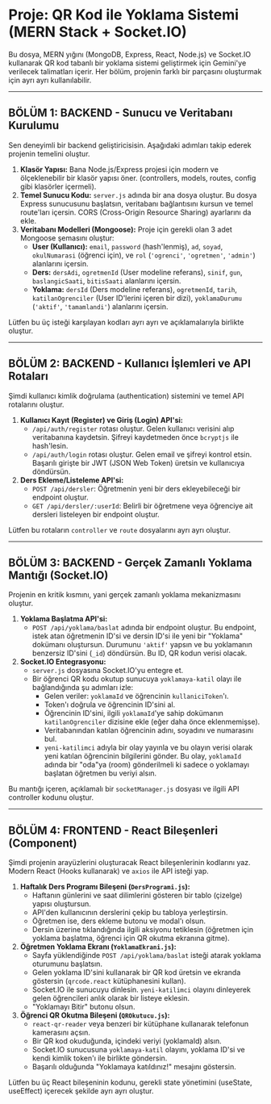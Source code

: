 # Proje: QR Kod ile Yoklama Sistemi (MERN Stack + Socket.IO)

Bu dosya, MERN yığını (MongoDB, Express, React, Node.js) ve Socket.IO kullanarak QR kod tabanlı bir yoklama sistemi geliştirmek için Gemini'ye verilecek talimatları içerir. Her bölüm, projenin farklı bir parçasını oluşturmak için ayrı ayrı kullanılabilir.

---

## BÖLÜM 1: BACKEND - Sunucu ve Veritabanı Kurulumu

Sen deneyimli bir backend geliştiricisisin. Aşağıdaki adımları takip ederek projenin temelini oluştur.

1.  **Klasör Yapısı:** Bana Node.js/Express projesi için modern ve ölçeklenebilir bir klasör yapısı öner. (controllers, models, routes, config gibi klasörler içermeli).
2.  **Temel Sunucu Kodu:** `server.js` adında bir ana dosya oluştur. Bu dosya Express sunucusunu başlatsın, veritabanı bağlantısını kursun ve temel route'ları içersin. CORS (Cross-Origin Resource Sharing) ayarlarını da ekle.
3.  **Veritabanı Modelleri (Mongoose):** Proje için gerekli olan 3 adet Mongoose şemasını oluştur:
    * **User (Kullanıcı):** `email`, `password` (hash'lenmiş), `ad`, `soyad`, `okulNumarasi` (öğrenci için), ve `rol` (`'ogrenci'`, `'ogretmen'`, `'admin'`) alanlarını içersin.
    * **Ders:** `dersAdi`, `ogretmenId` (User modeline referans), `sinif`, `gun`, `baslangicSaati`, `bitisSaati` alanlarını içersin.
    * **Yoklama:** `dersId` (Ders modeline referans), `ogretmenId`, `tarih`, `katilanOgrenciler` (User ID'lerini içeren bir dizi), `yoklamaDurumu` (`'aktif'`, `'tamamlandi'`) alanlarını içersin.

Lütfen bu üç isteği karşılayan kodları ayrı ayrı ve açıklamalarıyla birlikte oluştur.

---

## BÖLÜM 2: BACKEND - Kullanıcı İşlemleri ve API Rotaları

Şimdi kullanıcı kimlik doğrulama (authentication) sistemini ve temel API rotalarını oluştur.

1.  **Kullanıcı Kayıt (Register) ve Giriş (Login) API'si:**
    * `/api/auth/register` rotası oluştur. Gelen kullanıcı verisini alıp veritabanına kaydetsin. Şifreyi kaydetmeden önce `bcryptjs` ile hash'lesin.
    * `/api/auth/login` rotası oluştur. Gelen email ve şifreyi kontrol etsin. Başarılı girişte bir JWT (JSON Web Token) üretsin ve kullanıcıya döndürsün.
2.  **Ders Ekleme/Listeleme API'si:**
    * `POST /api/dersler`: Öğretmenin yeni bir ders ekleyebileceği bir endpoint oluştur.
    * `GET /api/dersler/:userId`: Belirli bir öğretmene veya öğrenciye ait dersleri listeleyen bir endpoint oluştur.

Lütfen bu rotaların `controller` ve `route` dosyalarını ayrı ayrı oluştur.

---

## BÖLÜM 3: BACKEND - Gerçek Zamanlı Yoklama Mantığı (Socket.IO)

Projenin en kritik kısmını, yani gerçek zamanlı yoklama mekanizmasını oluştur.

1.  **Yoklama Başlatma API'si:**
    * `POST /api/yoklama/baslat` adında bir endpoint oluştur. Bu endpoint, istek atan öğretmenin ID'si ve dersin ID'si ile yeni bir "Yoklama" dokümanı oluştursun. Durumunu `'aktif'` yapsın ve bu yoklamanın benzersiz ID'sini (`_id`) döndürsün. Bu ID, QR kodun verisi olacak.
2.  **Socket.IO Entegrasyonu:**
    * `server.js` dosyasına Socket.IO'yu entegre et.
    * Bir öğrenci QR kodu okutup sunucuya `yoklamaya-katil` olayı ile bağlandığında şu adımları izle:
        * Gelen veriler: `yoklamaId` ve öğrencinin `kullaniciToken`'ı.
        * Token'ı doğrula ve öğrencinin ID'sini al.
        * Öğrencinin ID'sini, ilgili `yoklamaId`'ye sahip dokümanın `katilanOgrenciler` dizisine ekle (eğer daha önce eklenmemişse).
        * Veritabanından katılan öğrencinin adını, soyadını ve numarasını bul.
        * `yeni-katilimci` adıyla bir olay yayınla ve bu olayın verisi olarak yeni katılan öğrencinin bilgilerini gönder. Bu olay, `yoklamaId` adında bir "oda"ya (room) gönderilmeli ki sadece o yoklamayı başlatan öğretmen bu veriyi alsın.

Bu mantığı içeren, açıklamalı bir `socketManager.js` dosyası ve ilgili API controller kodunu oluştur.

---

## BÖLÜM 4: FRONTEND - React Bileşenleri (Component)

Şimdi projenin arayüzlerini oluşturacak React bileşenlerinin kodlarını yaz. Modern React (Hooks kullanarak) ve `axios` ile API isteği yap.

1.  **Haftalık Ders Programı Bileşeni (`DersProgrami.js`):**
    * Haftanın günlerini ve saat dilimlerini gösteren bir tablo (çizelge) yapısı oluştursun.
    * API'den kullanıcının derslerini çekip bu tabloya yerleştirsin.
    * Öğretmen ise, ders ekleme butonu ve modal'ı olsun.
    * Dersin üzerine tıklandığında ilgili aksiyonu tetiklesin (öğretmen için yoklama başlatma, öğrenci için QR okutma ekranına gitme).
2.  **Öğretmen Yoklama Ekranı (`YoklamaEkrani.js`):**
    * Sayfa yüklendiğinde `POST /api/yoklama/baslat` isteği atarak yoklama oturumunu başlatsın.
    * Gelen yoklama ID'sini kullanarak bir QR kod üretsin ve ekranda göstersin (`qrcode.react` kütüphanesini kullan).
    * Socket.IO ile sunucuyu dinlesin. `yeni-katilimci` olayını dinleyerek gelen öğrencileri anlık olarak bir listeye eklesin.
    * "Yoklamayı Bitir" butonu olsun.
3.  **Öğrenci QR Okutma Bileşeni (`QROkutucu.js`):**
    * `react-qr-reader` veya benzeri bir kütüphane kullanarak telefonun kamerasını açsın.
    * Bir QR kod okuduğunda, içindeki veriyi (yoklamaId) alsın.
    * Socket.IO sunucusuna `yoklamaya-katil` olayını, yoklama ID'si ve kendi kimlik token'ı ile birlikte göndersin.
    * Başarılı olduğunda "Yoklamaya katıldınız!" mesajını göstersin.

Lütfen bu üç React bileşeninin kodunu, gerekli state yönetimini (useState, useEffect) içerecek şekilde ayrı ayrı oluştur.